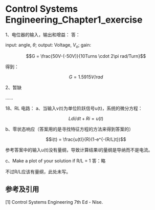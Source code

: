 # Control Systems Engineering_Chapter1_exercise

1、电位器的输入，输出和增益：
答：

input: angle, $\theta$;
output: Voltage, $V_o$;
gain: 

$$G = \frac{50V-(-50V)}{10Turns \cdot 2\pi rad/Turn}$$

得到：

$$G = 1.5915 V/rad$$

2、暂缺

......

18、RL 电路：
a、当输入v(t)为单位阶跃信号u(t)，系统的微分方程：

$$Ldi/dt + Ri = u(t)$$

b、零状态响应（答案用的是寻找特征方程的方法来得到答案的）

$$i(t) = \frac{u(t)}{R}(1-e^{-(R/L)t})$$

参考答案中的输入u(t)没有量纲，导致计算结果i的量纲是导纳而不是电流。

c、Make a plot of your solution if R/L = 1
答：略

不过R/L应该有量纲，此处未写。

## 参考及引用

[1] Control Systems Engineering 7th Ed - Nise.

